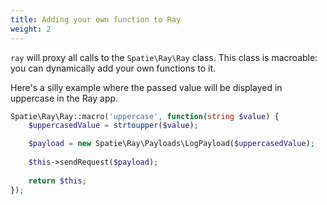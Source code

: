```yaml
---
title: Adding your own function to Ray
weight: 2
---
```


`ray` will proxy all calls to the `Spatie\Ray\Ray` class. This class is macroable: you can dynamically add your own functions to it.

Here's a silly example where the passed value will be displayed in uppercase in the Ray app.

```php
Spatie\Ray\Ray::macro('uppercase', function(string $value) {
    $uppercasedValue = strtoupper($value);

    $payload = new Spatie\Ray\Payloads\LogPayload($uppercasedValue);
    
    $this->sendRequest($payload);
    
    return $this;
});
```



